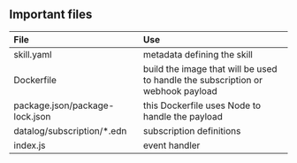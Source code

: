 ## Important files

| File | Use |
| :--- | :-- |
| skill.yaml | metadata defining the skill |
| Dockerfile | build the image that will be used to handle the subscription or webhook payload |
| package.json/package-lock.json | this Dockerfile uses Node to handle the payload |
| datalog/subscription/*.edn | subscription definitions |
| index.js | event handler |
 
 
